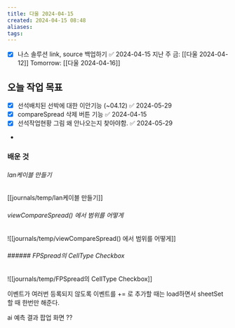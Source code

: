 ```yaml
---
title: 다울 2024-04-15
created: 2024-04-15 08:48
aliases: 
tags:
---
```

- [x] 나스 솔루션 link, source 백업하기 ✅ 2024-04-15
지난 주 금: [[다울 2024-04-12]]
Tomorrow: [[다울 2024-04-16]]

## 오늘 작업 목표
- [x] 선석배치된 선박에 대한 이안기능 (~04.12) ✅ 2024-05-29
- [x] compareSpread 삭제 버튼 기능 ✅ 2024-04-15
- [x] 선석작업현황 그림 왜 안나오는지 찾아야함. ✅ 2024-05-29
- 
### 배운 것
###### lan케이블 만들기
[[journals/temp/lan케이블 만들기]]

###### viewCompareSpread() 에서 범위를 어떻게
![[journals/temp/viewCompareSpread() 에서 범위를 어떻게]]



###### ###### FPSpread의 CellType Checkbox
![[journals/temp/FPSpread의 CellType Checkbox]]




이벤트가 여러번 등록되지 않도록 
이벤트를 += 로 추가할 때는 load하면서 sheetSet할 때 한번만 해준다.

ai 예측 결과 팝업 화면
??

